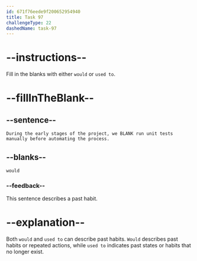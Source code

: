 ```yaml
---
id: 671f76eede9f200652954940
title: Task 97
challengeType: 22
dashedName: task-97
---
```


# --instructions--

Fill in the blanks with either `would` or `used to`.

# --fillInTheBlank--

## --sentence--

`During the early stages of the project, we BLANK run unit tests manually before automating the process.`

## --blanks--

`would`

### --feedback--

This sentence describes a past habit.

# --explanation--

Both `would` and `used to` can describe past habits. `Would` describes past habits or repeated actions, while `used to` indicates past states or habits that no longer exist.
